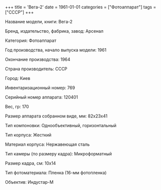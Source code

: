 +++
title = 'Вега-2'
date = 1961-01-01
categories = ["Фотоаппарат"]
tags = ["СССР"]
+++

Название модели, книги: Вега-2

Бренд, издательство, фабрика, завод: Арсенал

Категория: Фотоаппарат

Год производства, начало выпуска модели: 1961

Окончание производства: 1964

Страна производитель: СССР

Город: Киев

Инвентаризационный номер: 769

Серийный номер аппарата: 120401

Вес, гр: 170

Размер аппарата  собранном виде, мм: 82х23х41

Тип компоновки: Однообъективный, горизонтальный

Тип корпуса: Жесткий

Материал корпуса: Нержавеющая сталь

Тип камеры (по размеру кадра): Микроформатный

Размер кадра, см: 10х14

Тип фотоматериала: Пленка (16-мм фотопленка)

Объектив: Индустар-М


